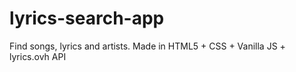 # lyrics-search-app
Find songs, lyrics and artists. Made in HTML5 + CSS + Vanilla JS + lyrics.ovh API
